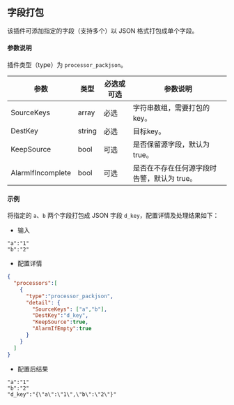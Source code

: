 字段打包
---

该插件可添加指定的字段（支持多个）以 JSON 格式打包成单个字段。

#### 参数说明

插件类型（type）为 `processor_packjson`。

|参数|类型|必选或可选|参数说明|
|----|----|----|----|
|SourceKeys|array|必选|字符串数组，需要打包的key。|
|DestKey|string|必选|目标key。|
|KeepSource|bool|可选|是否保留源字段，默认为 true。|
|AlarmIfIncomplete|bool|可选|是否在不存在任何源字段时告警，默认为 true。|

#### 示例
将指定的 `a`、`b` 两个字段打包成 JSON 字段 `d_key`，配置详情及处理结果如下：

- 输入

```
"a":"1"
"b":"2"
```

- 配置详情

```json
{
  "processors":[
    {
      "type":"processor_packjson",
      "detail": {
        "SourceKeys": ["a","b"],
        "DestKey":"d_key",
        "KeepSource":true,
        "AlarmIfEmpty":true
      }
    }
  ]
}
```

- 配置后结果

```
"a":"1"
"b":"2"
"d_key":"{\"a\":\"1\",\"b\":\"2\"}"
```